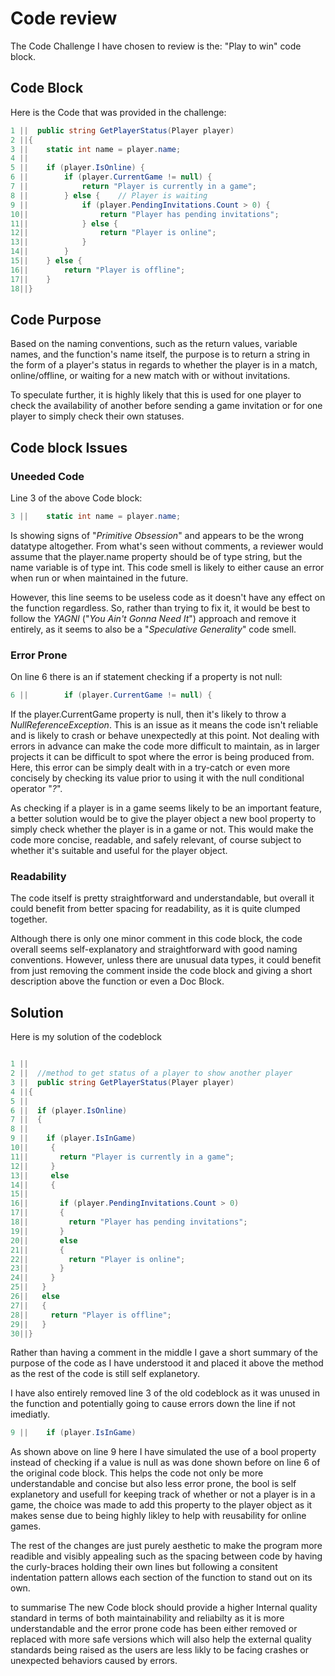# Code review

The Code Challenge I have chosen to review is the:
"Play to win" code block.

## Code Block

Here is the Code that was provided in the challenge:
  ```cs
1 ||  public string GetPlayerStatus(Player player)
2 ||{
3 ||    static int name = player.name;
4 ||    
5 ||    if (player.IsOnline) {
6 ||        if (player.CurrentGame != null) {
7 ||            return "Player is currently in a game";
8 ||        } else {    // Player is waiting
9 ||            if (player.PendingInvitations.Count > 0) {
10||                return "Player has pending invitations";
11||            } else {
12||                return "Player is online";
13||            }
14||        }
15||    } else {
16||        return "Player is offline";
17||    }
18||}
  ```

  ## Code Purpose
 
Based on the naming conventions, such as the return values, variable names, and the function's name itself, the purpose is to return a string in the form of a player's status in regards to whether the player is in a match, online/offline, or waiting for a new match with or without invitations.

To speculate further, it is highly likely that this is used for one player to check the availability of another before sending a game invitation or for one player to simply check their own statuses.




  ## Code block Issues
### Uneeded Code
  Line 3 of the above Code block:
   ```cs
  3 ||    static int name = player.name;
  ```

Is showing signs of "*Primitive Obsession*" and appears to be the wrong datatype altogether. From what's seen without comments, a reviewer would assume that the player.name property should be of type string, but the name variable is of type int. This code smell is likely to either cause an error when run or when maintained in the future.

However, this line seems to be useless code as it doesn't have any effect on the function regardless. So, rather than trying to fix it, it would be best to follow the *YAGNI* ("*You Ain't Gonna Need It*") approach and remove it entirely, as it seems to also be a "*Speculative Generality*" code smell.


### Error Prone
On line 6 there is an if statement checking if a property is not null:
```cs
6 ||        if (player.CurrentGame != null) {
  ```
 

  

  If the player.CurrentGame property is null, then it's likely to throw a *NullReferenceException*. This is an issue as it means the code isn't reliable and is likely to crash or behave unexpectedly at this point. Not dealing with errors in advance can make the code more difficult to maintain, as in larger projects it can be difficult to spot where the error is being produced from. Here, this error can be simply dealt with in a try-catch or even more concisely by checking its value prior to using it with the null conditional operator "*?*".

  As checking if a player is in a game seems likely to be an important feature, a better solution would be to give the player object a new bool property to simply check whether the player is in a game or not. This would make the code more concise, readable, and safely relevant, of course subject to whether it's suitable and useful for the player object.



### Readability


  The code itself is pretty straightforward and understandable, but overall it could benefit from better spacing for readability, as it is quite clumped together.

  Although there is only one minor comment in this code block, the code overall seems self-explanatory and straightforward with good naming conventions. However, unless there are unusual data types, it could benefit from just removing the comment inside the code block and giving a short description above the function or even a Doc Block.

  


## Solution
Here is my solution of the codeblock
  ```cs

1 ||  
2 ||  //method to get status of a player to show another player 
3 ||  public string GetPlayerStatus(Player player)
4 ||{
5 ||
6 ||  if (player.IsOnline)
7 ||  {
8 ||
9 ||    if (player.IsInGame)
10||     {
11||       return "Player is currently in a game";
12||     }
13||     else
14||     {
15|| 
16||       if (player.PendingInvitations.Count > 0)
17||       {
18||         return "Player has pending invitations";
19||       }
20||       else
21||       {
22||         return "Player is online";
23||       }
24||     }
25||   }
26||   else
27||   {
28||     return "Player is offline";
29||   }
30||}
```
Rather than having a comment in the middle I gave a short summary of the purpose of the code as I have understood it and placed it above the method as the rest of the code is still self explanetory.

I have also entirely removed line 3 of the old codeblock as it was unused in the function and potentially going to cause errors down the line if not imediatly.

``` cs
9 ||    if (player.IsInGame)
```
As shown above on line 9 here I have simulated the use of a bool property instead of checking if a value is null as  was done shown before on line 6 of the original code block. This helps the code not only be more understandable and concise but also less error prone, the bool is self explanetory and usefull for keeping track of whether or not a player is in a game, the choice was made to add this property to the player object as it makes sense due to being highly likley to help with reusability for online games.

The rest of the changes are just purely aesthetic to make the program more readible and visibly appealing such as the spacing between code by having the curly-braces holding their own lines but following a consitent indentation pattern allows each section of the function to stand out on its own.

to summarise The new Code block should provide a higher Internal quality standard in terms of both maintainability and reliabilty as it is more understandable and the error prone code has been either removed or replaced with more safe versions which will also help the external quality standards being raised as the users are less likly to be facing crashes or unexpected behaviors caused by errors.











  
